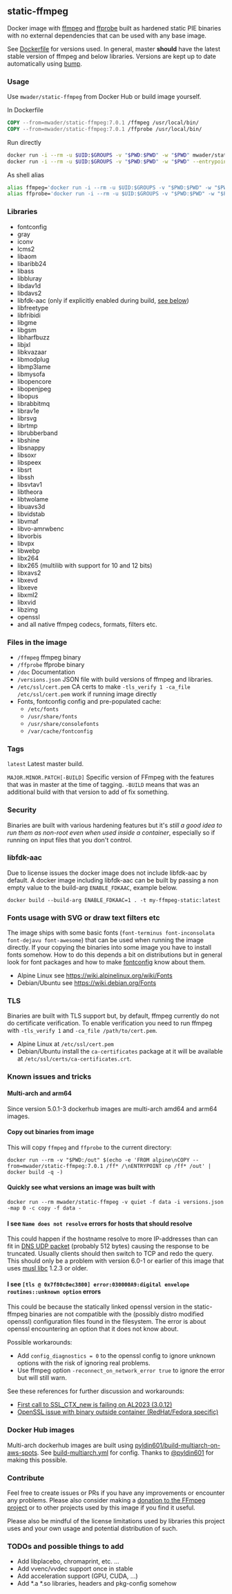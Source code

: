 ## static-ffmpeg

Docker image with
[ffmpeg](https://ffmpeg.org/ffmpeg.html) and
[ffprobe](https://ffmpeg.org/ffprobe.html)
built as hardened static PIE binaries with no external dependencies that can be
used with any base image.

See [Dockerfile](Dockerfile) for versions used. In general, master **should** have the
latest stable version of ffmpeg and below libraries.
Versions are kept up to date automatically using [bump](https://github.com/wader/bump).

### Usage

Use `mwader/static-ffmpeg` from Docker Hub or build image yourself.

In Dockerfile
```Dockerfile
COPY --from=mwader/static-ffmpeg:7.0.1 /ffmpeg /usr/local/bin/
COPY --from=mwader/static-ffmpeg:7.0.1 /ffprobe /usr/local/bin/
```

Run directly
```sh
docker run -i --rm -u $UID:$GROUPS -v "$PWD:$PWD" -w "$PWD" mwader/static-ffmpeg:7.0.1 -i file.wav file.mp3
docker run -i --rm -u $UID:$GROUPS -v "$PWD:$PWD" -w "$PWD" --entrypoint=/ffprobe mwader/static-ffmpeg:7.0.1 -i file.wav
```

As shell alias
```sh
alias ffmpeg='docker run -i --rm -u $UID:$GROUPS -v "$PWD:$PWD" -w "$PWD" mwader/static-ffmpeg:7.0.1'
alias ffprobe='docker run -i --rm -u $UID:$GROUPS -v "$PWD:$PWD" -w "$PWD" --entrypoint=/ffprobe mwader/static-ffmpeg:7.0.1'
```

### Libraries

- fontconfig
- gray
- iconv
- lcms2
- libaom
- libaribb24
- libass
- libbluray
- libdav1d
- libdavs2
- libfdk-aac (only if explicitly enabled during build, [see below](#libfdk-aac))
- libfreetype
- libfribidi
- libgme
- libgsm
- libharfbuzz
- libjxl
- libkvazaar
- libmodplug
- libmp3lame
- libmysofa
- libopencore
- libopenjpeg
- libopus
- librabbitmq
- librav1e
- librsvg
- librtmp
- librubberband
- libshine
- libsnappy
- libsoxr
- libspeex
- libsrt
- libssh
- libsvtav1
- libtheora
- libtwolame
- libuavs3d
- libvidstab
- libvmaf
- libvo-amrwbenc
- libvorbis
- libvpx
- libwebp
- libx264
- libx265 (multilib with support for 10 and 12 bits)
- libxavs2
- libxevd
- libxeve
- libxml2
- libxvid
- libzimg
- openssl
- and all native ffmpeg codecs, formats, filters etc.

### Files in the image

- `/ffmpeg` ffmpeg binary
- `/ffprobe` ffprobe binary
- `/doc` Documentation
- `/versions.json` JSON file with build versions of ffmpeg and libraries.
- `/etc/ssl/cert.pem` CA certs to make `-tls_verify 1 -ca_file /etc/ssl/cert.pem` work if running image directly
- Fonts, fontconfig config and pre-populated cache:
  - `/etc/fonts`
  - `/usr/share/fonts`
  - `/usr/share/consolefonts`
  - `/var/cache/fontconfig`

### Tags

`latest` Latest master build.

`MAJOR.MINOR.PATCH[-BUILD]` Specific version of FFmpeg with the features that was in master at the time of tagging.
`-BUILD` means that was an additional build with that version to add of fix something.

### Security

Binaries are built with various hardening features but it's *still a good idea to run them
as non-root even when used inside a container*, especially so if running on input files that
you don't control.

### libfdk-aac
Due to license issues the docker image does not include libfdk-aac by default. A docker image including libfdk-aac can be built by passing a non empty value to the build-arg `ENABLE_FDKAAC`, example below.
```
docker build --build-arg ENABLE_FDKAAC=1 . -t my-ffmpeg-static:latest
```

### Fonts usage with SVG or draw text filters etc

The image ships with some basic fonts (`font-terminus font-inconsolata font-dejavu font-awesome`) that can be used when running the image directly. If your copying the binaries into some image you have to install fonts somehow. How to do this depends a bit on distributions but in general look for font packages and how to make [fontconfig](https://www.freedesktop.org/wiki/Software/fontconfig/) know about them.

- Alpine Linux see https://wiki.alpinelinux.org/wiki/Fonts
- Debian/Ubuntu see https://wiki.debian.org/Fonts

### TLS

Binaries are built with TLS support but, by default, ffmpeg currently do
not do certificate verification. To enable verification you need to run
ffmpeg with `-tls_verify 1` and `-ca_file /path/to/cert.pem`.

- Alpine Linux at `/etc/ssl/cert.pem`
- Debian/Ubuntu install the `ca-certificates` package at it will be available at `/etc/ssl/certs/ca-certificates.crt`.

### Known issues and tricks

#### Multi-arch and arm64

Since version 5.0.1-3 dockerhub images are multi-arch amd64 and arm64 images.

#### Copy out binaries from image

This will copy `ffmpeg` and `ffprobe` to the current directory:
```
docker run --rm -v "$PWD:/out" $(echo -e 'FROM alpine\nCOPY --from=mwader/static-ffmpeg:7.0.1 /ff* /\nENTRYPOINT cp /ff* /out' | docker build -q -)
```

#### Quickly see what versions an image was built with

```
docker run --rm mwader/static-ffmpeg -v quiet -f data -i versions.json -map 0 -c copy -f data -
```

#### I see `Name does not resolve` errors for hosts that should resolve

This could happen if the hostname resolve to more IP-addresses than can fit in [DNS UDP packet](https://www.rfc-editor.org/rfc/rfc791) (probably 512 bytes) causing the response to be truncated. Usually clients should then switch to TCP and redo the query.
This should only be a problem with version 6.0-1 or earlier of this image that uses [musl libc](https://www.musl-libc.org) 1.2.3 or older.

#### I see `[tls @ 0x7f80c8ec3800] error:030000A9:digital envelope routines::unknown option` errors

This could be because the statically linked openssl version in the static-ffmpeg binaries are not compatible with the (possibly distro modified openssl) configuration files found in the filesystem. The error is about openssl encountering an option that it does not know about.

Possible workarounds:
- Add `config_diagnostics = 0` to the openssl config to ignore unknown options with the risk of ignoring real problems.
- Use ffmpeg option `-reconnect_on_network_error true` to ignore the error but will still warn.

See these references for further discussion and workarounds:
- [First call to SSL_CTX_new is failing on AL2023 (3.0.12)
](https://github.com/openssl/openssl/discussions/23016)
- [OpenSSL issue with binary outside container (RedHat/Fedora specific)](https://github.com/wader/static-ffmpeg/issues/462)

### Docker Hub images

Multi-arch dockerhub images are built using [pyldin601/build-multiarch-on-aws-spots](https://github.com/pyldin601/build-multiarch-on-aws-spots). See [build-multiarch.yml](.github/workflows/build-multiarch.yml) for config. Thanks to [@pyldin601](https://github.com/pyldin601) for making this possible.

### Contribute

Feel free to create issues or PRs if you have any improvements or encounter any problems.
Please also consider making a [donation to the FFmpeg project](https://ffmpeg.org/donations.html)
or to other projects used by this image if you find it useful.

Please also be mindful of the license limitations used by libraries this project uses and your own
usage and potential distribution of such.

### TODOs and possible things to add

- Add libplacebo, chromaprint, etc. ...
- Add vvenc/vvdec support once in stable
- Add acceleration support (GPU, CUDA, ...)
- Add *.a *.so libraries, headers and pkg-config somehow
